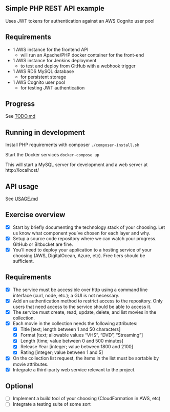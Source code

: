 ## Simple PHP REST API example
Uses JWT tokens for authentication against an AWS Cognito user pool

## Requirements
- 1 AWS instance for the frontend API
  - will run an Apache/PHP docker container for the front-end
- 1 AWS instance for Jenkins deployment
  - to test and deploy from GitHub with a webhook trigger
- 1 AWS RDS MySQL database
  - for persistent storage
- 1 AWS Cognito user pool
  - for testing JWT authentication

## Progress
See [TODO.md](doc/TODO.md)

## Running in development
Install PHP requirements with composer
`./composer-install.sh`

Start the Docker services
`docker-compose up`

This will start a MySQL server for development and a web server at http://localhost/

## API usage
See [USAGE.md](doc/USAGE.md)

## Exercise overview
* [x] Start by briefly documenting the technology stack of your choosing. Let us know what component you’ve chosen for each layer and why.
* [x] Setup a source code repository where we can watch your progress. GitHub or Bitbucket are fine.
* [x] You’ll need to deploy your application to a hosting service of your choosing (AWS, DigitalOcean, Azure, etc). Free tiers should be sufficient.

## Requirements
* [x] The service must be accessible over http using a command line interface (curl, node, etc.); a GUI is not necessary.
* [x] Add an authentication method to restrict access to the repository. Only users that need access to the service should be able to access it.
* [x] The service must create, read, update, delete, and list movies in the collection.
* [x] Each movie in the collection needs the following attributes:
  * [x] Title [text; length between 1 and 50 characters]
  * [x] Format [text; allowable values “VHS”, “DVD”, “Streaming”]
  * [x] Length [time; value between 0 and 500 minutes]
  * [x] Release Year [integer; value between 1800 and 2100]
  * [x] Rating [integer; value between 1 and 5]
* [x] On the collection list request, the items in the list must be sortable by movie attributes.
* [x] Integrate a third-party web service relevant to the project.

## Optional
* [ ] Implement a build tool of your choosing (CloudFormation in AWS, etc)
* [ ] Integrate a testing suite of some sort
